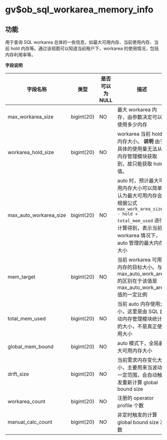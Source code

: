 gv$ob_sql_workarea_memory_info 
===================================================



功能 
-----------

用于查询 SQL workarea 总体的一些信息，如最大可用内存、当前使用内存、当前 hold 内存等。通过该视图可以知道当前租户下，workarea 的使用情况，包括内存利用率等。

**字段说明** 


|        **字段名称**        |   **类型**   | **是否可以为 NULL** |                                                         **描述**                                                         |
|------------------------|------------|----------------|------------------------------------------------------------------------------------------------------------------------|
| max_workarea_size      | bigint(20) | NO             | 最大 workarea 内存，由参数决定可以使用多少内存                                                                                           |
| workarea_hold_size     | bigint(20) | NO             | workarea 当前 hold 内存大小。 **说明**  由于具体的使用量无法从内存管理模块获取到，故只能获取 hold 值。                      |
| max_auto_workarea_size | bigint(20) | NO             | auto 时，预计最大可用内存大小可以简单认为最大可用内存会根据公式`max_work_area_size - hold + total_mem_used` 进行计算得到，表示当前 workarea 情况下，auto 管理的最大内存大小 |
| mem_target             | bigint(20) | NO             | 当前 workarea 可用内存的目标大小。与 max_auto_work_area 的区别在于该值是 max_auto_work_area 值的一定比例                                          |
| total_mem_used         | bigint(20) | NO             | 当前 auto 内存使用大小，这里是由 SQL 自动内存管理模块统计的大小，不是真正使用大小                                                                         |
| global_mem_bound       | bigint(20) | NO             | auto 模式下，全局最大可用内存大小                                                                                                    |
| drift_size             | bigint(20) | NO             | 当前需求内存变化大小，主要用来当波动一定范围，会自动触发重新计算 global bound size                                                                     |
| workarea_count         | bigint(20) | NO             | 注册的 operator profile 个数                                                                                                |
| manual_calc_count      | bigint(20) | NO             | 非定时触发的计算 global bound size 次数                                                                                          |



